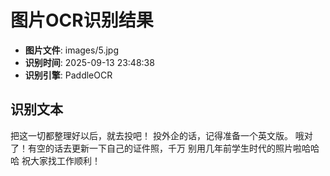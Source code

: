 # 图片OCR识别结果

- **图片文件**: images/5.jpg
- **识别时间**: 2025-09-13 23:48:38
- **识别引擎**: PaddleOCR

## 识别文本

把这一切都整理好以后，就去投吧！
投外企的话，记得准备一个英文版。
哦对了！有空的话去更新一下自己的证件照，千万
别用几年前学生时代的照片啦哈哈哈
祝大家找工作顺利！
